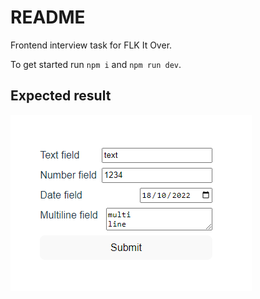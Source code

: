 # README

Frontend interview task for FLK It Over.

To get started run `npm i` and `npm run dev`.

## Expected result

![expected result](https://github.com/mhaitana/flk-it-over-task/blob/main/screenshot.png?raw=true)
